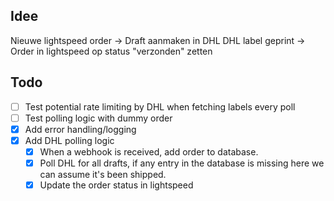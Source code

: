 ## Idee

Nieuwe lightspeed order  -> Draft aanmaken in DHL
DHL label geprint -> Order in lightspeed op status "verzonden" zetten

## Todo

- [ ] Test potential rate limiting by DHL when fetching labels every poll
- [ ] Test polling logic with dummy order
- [x] Add error handling/logging
- [x] Add DHL polling logic
  - [x] When a webhook is received, add order to database.
  - [x] Poll DHL for all drafts, if any entry in the database is missing here we can assume it's been shipped.
  - [x] Update the order status in lightspeed

